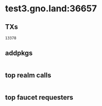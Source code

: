 # test3.gno.land:36657

## TXs
```
13378
```

## addpkgs
```
```

## top realm calls
```
```

## top faucet requesters
```
```

